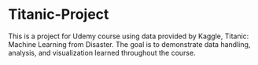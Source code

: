 # Titanic-Project
This is a project for Udemy course using data provided by Kaggle, Titanic: Machine Learning from Disaster.
The goal is to demonstrate data handling, analysis, and visualization learned throughout the course. 


